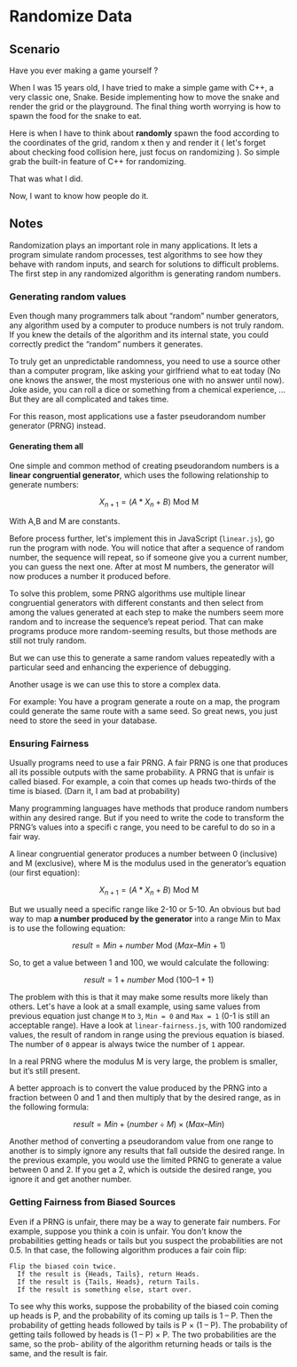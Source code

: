 # Randomize Data
## Scenario
Have you ever making a game yourself ? 

When I was 15 years old, I have tried to make a simple game with C++, a very classic one, Snake. Beside implementing how to move the snake and render the grid or the playground. The final thing worth worrying is how to spawn the food for the snake to eat. 

Here is when I have to think about **randomly** spawn the food according to the coordinates of the grid, random x then y and render it ( let's forget about checking food collision here, just focus on randomizing ). So simple grab the built-in feature of C++ for randomizing.

That was what I did.

Now, I want to know how people do it.
## Notes
Randomization plays an important role in many applications. It lets a program
simulate random processes, test algorithms to see how they behave with random
inputs, and search for solutions to difficult problems. The first step in any randomized algorithm is generating random numbers.
### Generating random values
Even though many programmers talk about “random” number generators, any
algorithm used by a computer to produce numbers is not truly random. If you knew the details of the algorithm and its internal state, you could correctly
predict the “random” numbers it generates.

To truly get an unpredictable randomness, you need to use a source other than a computer program, like asking your girlfriend what to eat today (No one knows the answer, the most mysterious one with no answer until now). Joke aside, you can roll a dice or something from a chemical experience, ... But they are all complicated and takes time. 

For this reason, most applications use a faster pseudorandom number generator (PRNG) instead.
#### Generating them all
One simple and common method of creating pseudorandom numbers is a **linear
congruential generator**, which uses the following relationship to generate numbers:

<center>

$X_{n+1} = (A * X_n +B)$ Mod M 

</center>

With A,B and M are constants.

Before process further, let's implement this in JavaScript (`linear.js`), go run the program with node. You will notice that after a sequence of random number, the sequence will repeat, so if someone give you a current number, you can guess the next one. After at most M numbers, the generator will now produces a number it produced before.

To solve this problem, some PRNG algorithms use multiple linear congruential generators with different constants and then select from among the values generated at each step
to make the numbers seem more random and to increase the sequence’s repeat
period. That can make programs produce more random-seeming results, but
those methods are still not truly random.

But we can use this to generate a same random values repeatedly with a particular seed and enhancing the experience of debugging.

Another usage is we can use this to store a complex data.

For example:
You have a program generate a route on a map, the program could generate the same route with a same seed. So great news, you just need to store the seed in your database.

### Ensuring Fairness
Usually programs need to use a fair PRNG. A fair PRNG is one that produces all
its possible outputs with the same probability. A PRNG that is unfair is called
biased. For example, a coin that comes up heads two-thirds of the time is biased. (Darn it, I am bad at probability)

Many programming languages have methods that produce random numbers
within any desired range. But if you need to write the code to transform the
PRNG’s values into a specifi c range, you need to be careful to do so in a fair way.

A linear congruential generator produces a number between 0 (inclusive)
and M (exclusive), where M is the modulus used in the generator’s equation (our first equation):

<center>

$X_{n+1} = (A * X_n +B)$ Mod M 

</center>

But we usually need a specific range like 2-10 or 5-10. An obvious but bad way to map **a number produced by the generator** into a range Min to Max is to use the following equation:

<center>

$result = Min + number$ Mod $(Max – Min + 1)$

</center>

So, to get a value between 1 and 100, we would calculate the following:

<center>

$result = 1 + number$ Mod $(100 – 1 + 1)$

</center>

The problem with this is that it may make some results more likely than others.
Let's have a look at a small example, using same values from previous equation just change `M` to `3`, `Min = 0` and `Max = 1` (0-1 is still an acceptable range). Have a look at `linear-fairness.js`, with 100 randomized values, the result of random in range using the previous equation is biased. The number of `0` appear is always twice the number of `1` appear.

In a real PRNG where the modulus M is very large, the problem is smaller, but it’s still present.

A better approach is to convert the value produced by the PRNG into a fraction between 0 and 1 and then multiply that by the desired range, as in the
following formula:

<center>

$result = Min + (number ÷ M) × (Max – Min)$

</center>
Another method of converting a pseudorandom value from one range to
another is to simply ignore any results that fall outside the desired range. In
the previous example, you would use the limited PRNG to generate a value
between 0 and 2. If you get a 2, which is outside the desired range, you ignore
it and get another number.

### Getting Fairness from Biased Sources
Even if a PRNG is unfair, there may be a way to generate fair numbers. For example, suppose you think a coin is unfair. You don't know the probabilities getting heads or tails but you suspect the probabilities are not 0.5. In that case, the following algorithm produces a fair coin flip:
```
Flip the biased coin twice.
  If the result is {Heads, Tails}, return Heads.
  If the result is {Tails, Heads}, return Tails.
  If the result is something else, start over.

```
To see why this works, suppose the probability of the biased coin coming up
heads is P, and the probability of its coming up tails is 1 – P. Then the probability
of getting heads followed by tails is P × (1 – P). The probability of getting tails
followed by heads is (1 – P) × P. The two probabilities are the same, so the prob-
ability of the algorithm returning heads or tails is the same, and the result is fair.

